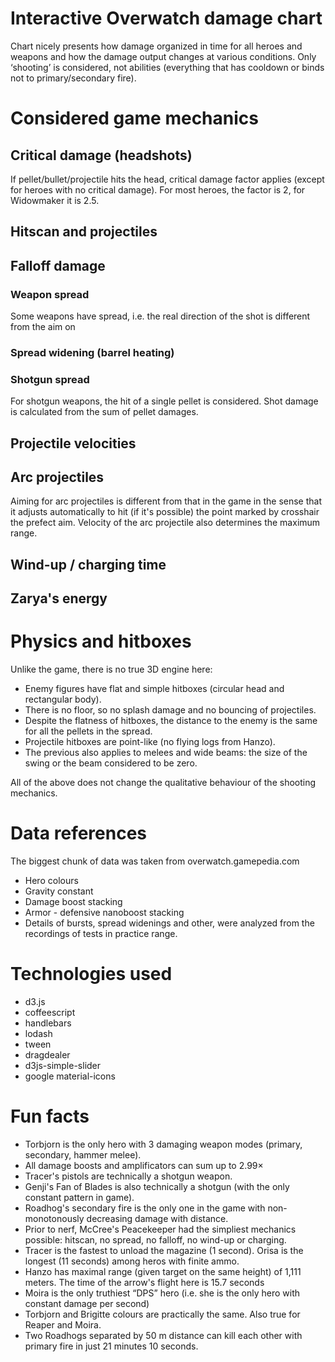 # Interactive Overwatch damage chart

Chart nicely presents how damage organized in time
for all heroes and weapons
and how the damage output changes at various conditions.
Only ‘shooting’ is considered,
not abilities (everything that has cooldown or
binds not to primary/secondary fire).

# Considered game mechanics

## Critical damage (headshots)
If pellet/bullet/projectile hits the head,
critical damage factor applies (except for heroes with no critical damage).
For most heroes, the factor is 2, for Widowmaker it is 2.5.

## Hitscan and projectiles

## Falloff damage

### Weapon spread
Some weapons have spread, i.e. the real direction of the shot
is different from the aim on 

### Spread widening (barrel heating)

### Shotgun spread
For shotgun weapons, the hit of a single pellet is considered.
Shot damage is calculated from the sum of pellet damages.

## Projectile velocities

## Arc projectiles
Aiming for arc projectiles is different from that in the game
in the sense that it adjusts automatically to hit (if it's possible)
the point marked by crosshair the prefect aim.
Velocity of the arc projectile also determines the maximum range.

## Wind-up / charging time

## Zarya's energy


# Physics and hitboxes

Unlike the game, there is no true 3D engine here:

- Enemy figures have flat and simple hitboxes (circular head and rectangular body).
- There is no floor, so no splash damage and no bouncing of projectiles.
- Despite the flatness of hitboxes,
the distance to the enemy is the same
for all the pellets in the spread.
- Projectile hitboxes are point-like (no flying logs from Hanzo).
- The previous also applies to melees and wide beams:
the size of the swing or the beam considered to be zero.

All of the above does not change
the qualitative behaviour of the shooting mechanics.


# Data references

The biggest chunk of data was taken from overwatch.gamepedia.com
- Hero colours
- Gravity constant
- Damage boost stacking
- Armor - defensive nanoboost stacking
- Details of bursts, spread widenings and other,
were analyzed from the recordings of tests in practice range.


# Technologies used

- d3.js
- coffeescript
- handlebars
- lodash
- tween
- dragdealer
- d3js-simple-slider
- google material-icons


# Fun facts

- Torbjorn is the only hero with 3 damaging weapon modes (primary, secondary, hammer melee).
- All damage boosts and amplificators can sum up to 2.99×
- Tracer's pistols are technically a shotgun weapon.
- Genji's Fan of Blades is also technically a shotgun (with the only constant pattern in game).
- Roadhog's secondary fire is the only one in the game with non-monotonously decreasing damage with distance.
- Prior to nerf, McCree's Peacekeeper had the simpliest mechanics possible:
hitscan, no spread, no falloff, no wind-up or charging.
- Tracer is the fastest to unload the magazine (1 second).
Orisa is the longest (11 seconds) among heros with finite ammo.
- Hanzo has maximal range (given target on the same height) of 1,111 meters.
The time of the arrow's flight here is 15.7 seconds
- Moira is the only truthiest “DPS” hero
(i.e. she is the only hero with constant damage per second)
- Torbjorn and Brigitte colours are practically the same. Also true for Reaper and Moira.
- Two Roadhogs separated by 50 m distance can kill each other with primary fire 
in just 21 minutes 10 seconds.

